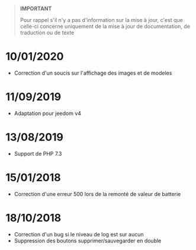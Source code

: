 >**IMPORTANT**
>
>Pour rappel s'il n'y a pas d'information sur la mise à jour, c'est que celle-ci concerne uniquement de la mise à jour de documentation, de traduction ou de texte

# 10/01/2020

- Correction d'un soucis sur l'affichage des images et de modeles

# 11/09/2019

- Adaptation pour jeedom v4

# 13/08/2019

- Support de PHP 7.3

# 15/01/2018

- Correction d'une erreur 500 lors de la remonté de valeur de batterie

# 18/10/2018

- Correction d'un bug si le niveau de log est sur aucun
- Suppression des boutons supprimer/sauvegarder en double

